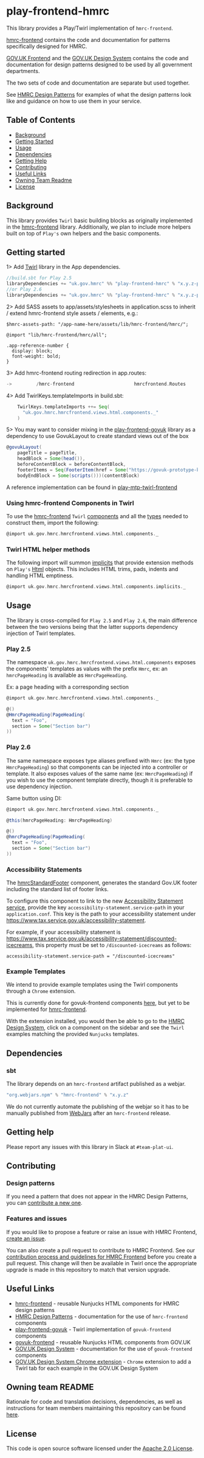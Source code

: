 # play-frontend-hmrc

This library provides a Play/Twirl implementation of `hmrc-frontend`.

[hmrc-frontend](https://github.com/hmrc/hmrc-frontend) contains the code and documentation for patterns specifically designed for HMRC.

[GOV.UK Frontend](https://github.com/alphagov/govuk-frontend) and the [GOV.UK Design System](https://design-system.service.gov.uk/) contains the code and documentation for design patterns designed to be used by all government departments.

The two sets of code and documentation are separate but used together.

See [HMRC Design Patterns](https://design.tax.service.gov.uk/hmrc-design-patterns/) for examples of what the design patterns look like and guidance on how to use them in your service.

## Table of Contents

- [Background](#background)
- [Getting Started](#getting-started)
- [Usage](#usage)
- [Dependencies](#dependencies)
- [Getting Help](#getting-help)
- [Contributing](#contributing)
- [Useful Links](#useful-links)
- [Owning Team Readme](#owning-team-readme)
- [License](#license)

## Background

This library provides `Twirl` basic building blocks as originally implemented in the [hmrc-frontend](https://github.com/hmrc/hmrc-frontend/)
library. Additionally, we plan to include more helpers built on top of `Play's` own helpers and the basic components.

## Getting started
1>  Add [Twirl](https://github.com/hmrc/play-frontend-hmrc/releases) library in the App dependencies.
```sbt
//build.sbt for Play 2.5
libraryDependencies += "uk.gov.hmrc" %% "play-frontend-hmrc" % "x.y.z-play-25"
//or Play 2.6
libraryDependencies += "uk.gov.hmrc" %% "play-frontend-hmrc" % "x.y.z-play-26"
```

2>  Add SASS assets to app/assets/stylesheets in application.scss to inherit / extend hmrc-frontend style assets / elements, e.g.:
```
$hmrc-assets-path: "/app-name-here/assets/lib/hmrc-frontend/hmrc/";

@import "lib/hmrc-frontend/hmrc/all";

.app-reference-number {
  display: block;
  font-weight: bold;
}
```

3>  Add hmrc-frontend routing redirection in app.routes:
```scala
->         /hmrc-frontend                      hmrcfrontend.Routes
```

4>  Add TwirlKeys.templateImports in build.sbt:
```sbt
    TwirlKeys.templateImports ++= Seq(
      "uk.gov.hmrc.hmrcfrontend.views.html.components._"
    )
```

5>  You may want to consider mixing in the [play-frontend-govuk](https://github.com/hmrc/play-frontend-govuk/) library as a dependency to use GovukLayout to create standard views out of the box
```scala
@govukLayout(
    pageTitle = pageTitle,
    headBlock = Some(head()),
    beforeContentBlock = beforeContentBlock,
    footerItems = Seq(FooterItem(href = Some("https://govuk-prototype-kit.herokuapp.com/"), text = Some("GOV.UK Prototype Kit v9.1.0"))),
    bodyEndBlock = Some(scripts()))(contentBlock)
```

A reference implementation can be found in [play-mtp-twirl-frontend](https://github.com/hmrc/play-mtp-twirl-frontend)

### Using hmrc-frontend Components in Twirl

To use the [hmrc-frontend](https://github.com/hmrc/hmrc-frontend/) `Twirl` [components](https://github.com/hmrc/play-frontend-hmrc/blob/master/src/main/play-26/uk/gov/hmrc/hmrcfrontend/views/html/components/package.scala) 
and all the [types](https://github.com/hmrc/play-frontend-hmrc/blob/master/src/main/scala/uk/gov/hmrc/hmrcfrontend/views/Aliases.scala) needed to construct them, import the following:
```scala
@import uk.gov.hmrc.hmrcfrontend.views.html.components._
```

### Twirl HTML helper methods
The following import will summon [implicits](https://github.com/hmrc/play-frontend-hmrc/blob/master/src/main/scala/uk/gov/hmrc/hmrcfrontend/views/Implicits.scala) that provide extension methods on `Play's` [Html](https://www.playframework.com/documentation/2.6.x/api/scala/play/twirl/api/Html.html) objects.
This includes HTML trims, pads, indents and handling HTML emptiness.
```scala
@import uk.gov.hmrc.hmrcfrontend.views.html.components.implicits._
```

## Usage

The library is cross-compiled for `Play 2.5` and `Play 2.6`, the main difference between the two versions being that the latter
supports dependency injection of Twirl templates.

### Play 2.5

The namespace `uk.gov.hmrc.hmrcfrontend.views.html.components` exposes the components' templates as values with the prefix
`Hmrc`, ex: an `hmrcPageHeading` is available as `HmrcPageHeading`.

Ex: a page heading with a corresponding section
```scala
@import uk.gov.hmrc.hmrcfrontend.views.html.components._

@()
@HmrcPageHeading(PageHeading(
  text = "Foo",
  section = Some("Section bar")
))
```

### Play 2.6

The same namespace exposes type aliases prefixed with `Hmrc` (ex: the type `HmrcPageHeading`) so that components can be injected into 
a controller or template. It also exposes values of the same name (ex: `HmrcPageHeading`) if you wish to use the component template directly, 
though it is preferable to use dependency injection.

Same button using DI:
```scala
@import uk.gov.hmrc.hmrcfrontend.views.html.components._

@this(hmrcPageHeading: HmrcPageHeading)

@()
@hmrcPageHeading(PageHeading(
  text = "Foo",
  section = Some("Section bar")
))
```

### Accessibility Statements

The [hmrcStandardFooter](src/main/play-26/twirl/uk/gov/hmrc/hmrcfrontend/views/helpers/hmrcStandardFooter.scala.html) component,
 generates the standard Gov.UK footer including the standard list of footer links.

To configure this component to link to the new 
[Accessibility Statement service](https://www.github.com/hmrc/accessibility-statement-frontend), provide the key 
`accessibility-statement.service-path` in your `application.conf`. This key is the path to your 
accessibility statement under https://www.tax.service.gov.uk/accessibility-statement.
 
For example, if your accessibility statement is https://www.tax.service.gov.uk/accessibility-statement/discounted-icecreams, 
this property must be set to `/discounted-icecreams` as follows:

```
accessibility-statement.service-path = "/discounted-icecreams"
```

### Example Templates

We intend to provide example templates using the Twirl components through a `Chrome` extension.

This is currently done for govuk-frontend components [here](https://github.com/hmrc/play-frontend-govuk-extension), but yet to be implemented
for [hmrc-frontend](https://github.com/hmrc/hmrc-frontend/).

With the extension installed, you would then be able to go to the [HMRC Design System](https://design.tax.service.gov.uk/hmrc-design-patterns/), 
click on a component on the sidebar and see the `Twirl` examples matching the provided `Nunjucks` templates.

## Dependencies

### sbt

The library depends on an `hmrc-frontend` artifact published as a webjar.

```sbt
"org.webjars.npm" % "hmrc-frontend" % "x.y.z"
```

We do not currently automate the publishing of the webjar so it has to be manually published from [WebJars](https://www.webjars.org) after an `hmrc-frontend` release.

## Getting help

Please report any issues with this library in Slack at `#team-plat-ui`.

## Contributing

### Design patterns

If you need a pattern that does not appear in the HMRC Design Patterns, you can [contribute a new one](https://github.com/hmrc/design-patterns/issues/new).

### Features and issues

If you would like to propose a feature or raise an issue with HMRC Frontend, [create an issue](https://github.com/hmrc/hmrc-frontend/issues/new).

You can also create a pull request to contribute to HMRC Frontend. See our [contribution process and guidelines for HMRC Frontend](https://github.com/hmrc/hmrc-frontend/blob/master/CONTRIBUTING.md) before you create a pull request.
This change will then be available in Twirl once the appropriate upgrade is made in this repository to match that version upgrade.

## Useful Links

- [hmrc-frontend](https://github.com/hmrc/hmrc-frontend/) - reusable Nunjucks HTML components for HMRC design patterns
- [HMRC Design Patterns](https://design.tax.service.gov.uk/hmrc-design-patterns/) - documentation for the use of `hmrc-frontend` components
- [play-frontend-govuk](https://github.com/hmrc/play-frontend-govuk/) - Twirl implementation of `govuk-frontend` components
- [govuk-frontend](https://github.com/alphagov/govuk-frontend/) - reusable Nunjucks HTML components from GOV.UK
- [GOV.UK Design System](https://design-system.service.gov.uk/components/) - documentation for the use of `govuk-frontend` components
- [GOV.UK Design System Chrome extension](https://github.com/hmrc/play-frontend-govuk-extension) - `Chrome` extension to add a Twirl tab for each example in the GOV.UK Design System

## Owning team README
Rationale for code and translation decisions, dependencies, as well as instructions for team members maintaining this repository can be found [here](/docs/maintainers/overview.md).

## License

This code is open source software licensed under the [Apache 2.0 License]("http://www.apache.org/licenses/LICENSE-2.0.html").
